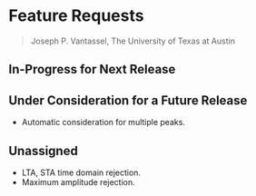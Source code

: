 # Feature Requests

> Joseph P. Vantassel, The University of Texas at Austin

## In-Progress for Next Release

## Under Consideration for a Future Release

- Automatic consideration for multiple peaks.

## Unassigned

- LTA, STA time domain rejection.
- Maximum amplitude rejection.
